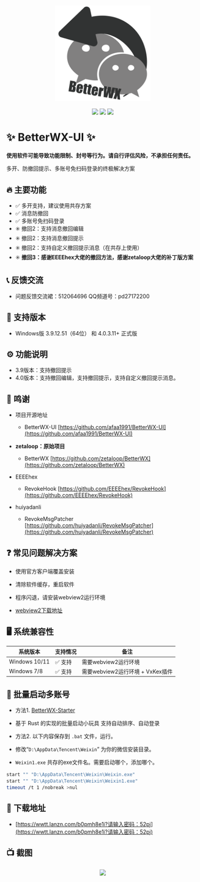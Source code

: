 <h3 align="center"><img src="https://raw.githubusercontent.com/afaa1991/BetterWX-UI/refs/heads/2.0.0/src-tauri/icons/128x128@2x.png" width="250px"></h3>

<p align="center">
  <img src="https://img.shields.io/badge/Platform-Windows-green">
  <img src="https://img.shields.io/github/stars/afaa1991/BetterWX-UI">
  <img src="https://img.shields.io/badge/WeChat-3.9~4.0-blue">
</p>

# ✨ BetterWX-UI ✨

**使用软件可能导致功能限制、封号等行为。请自行评估风险，不承担任何责任。**

多开、防撤回提示、多账号免扫码登录的终极解决方案

## 🔥 主要功能

- ✅ 多开支持，建议使用共存方案
- ✅ 消息防撤回
- ✅ 多账号免扫码登录
- ✳️ 撤回2：支持消息撤回编辑
- ✳️ 撤回2：支持消息撤回提示
- ✳️ 撤回2：支持自定义撤回提示消息（在共存上使用）
- ✳️ **撤回3：感谢EEEEhex大佬的撤回方法，感谢zetaloop大佬的补丁版方案**

## 📞 反馈交流

- 问题反馈交流裙：512064696  QQ频道号：pd27172200

## 📌 支持版本

- Windows版 3.9.12.51（64位） 和 4.0.3.11+ 正式版

## ⚙️ 功能说明

- 3.9版本：支持撤回提示
- 4.0版本：支持撤回编辑，支持撤回提示，支持自定义撤回提示消息。

## 📜 鸣谢

- 项目开源地址
    - BetterWX-UI [https://github.com/afaa1991/BetterWX-UI](https://github.com/afaa1991/BetterWX-UI)

- **zetaloop：原始项目**
    - BetterWX [https://github.com/zetaloop/BetterWX](https://github.com/zetaloop/BetterWX)

- EEEEhex
    - RevokeHook [https://github.com/EEEEhex/RevokeHook](https://github.com/EEEEhex/RevokeHook)

- huiyadanli
    - RevokeMsgPatcher [https://github.com/huiyadanli/RevokeMsgPatcher](https://github.com/huiyadanli/RevokeMsgPatcher)

## ❓ 常见问题解决方案

- 使用官方客户端覆盖安装

- 清除软件缓存，重启软件

- 程序闪退，请安装webview2运行环境

- [webview2下载地址](https://developer.microsoft.com/zh-cn/microsoft-edge/webview2/?form=MA13LH#download)

## 🖥️ 系统兼容性

|    系统版本    |    支持情况    |        备注       |
|---------------|---------------|-------------------|
| Windows 10/11 |    ✅ 支持    | 需要webview2运行环境   |
| Windows 7/8   |    ✅ 支持  | 需要webview2运行环境 + VxKex插件 |

## 🔄 批量启动多账号

- 方法1. [BetterWX-Starter](https://github.com/afaa1991/BetterWX-Starter)

- 基于 Rust 的实现的批量启动小玩具 支持自动排序、自动登录

- 方法2.  以下内容保存到 `.bat` 文件，运行。

- 修改“`D:\AppData\Tencent\Weixin`” 为你的微信安装目录。

- `Weixin1.exe` 共存的exe文件名。需要启动哪个，添加哪个。

```bash
start "" "D:\AppData\Tencent\Weixin\Weixin.exe"
start "" "D:\AppData\Tencent\Weixin\Weixin1.exe"
timeout /t 1 /nobreak >nul
```

## 💾 下载地址

 - [https://wwtt.lanzn.com/b0pmh8e1i?请输入密码：52pj](https://wwtt.lanzn.com/b0pmh8e1i?请输入密码：52pj)

## 📺 截图

<h3 align="center"><img src="https://raw.githubusercontent.com/afaa1991/BetterWX-UI/refs/heads/2.0.0/screenshot.png" width="640px"></h3>
